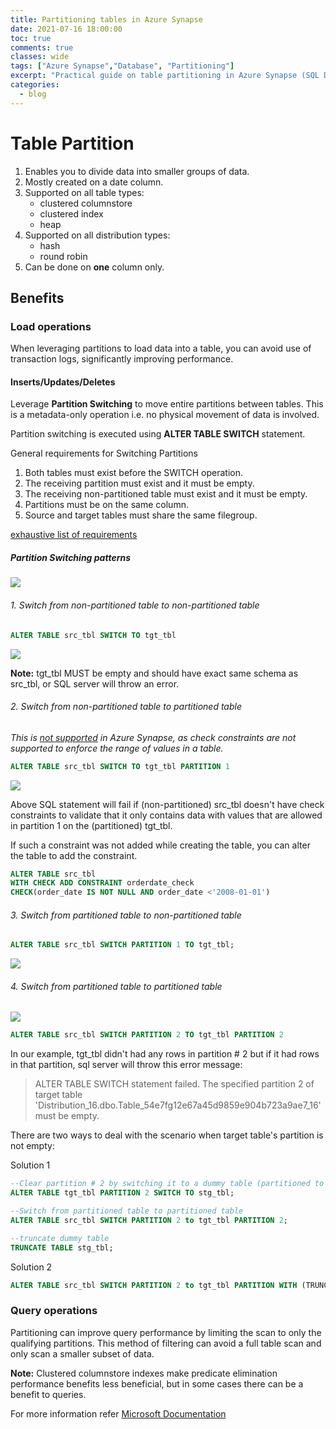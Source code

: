 ```yaml
---
title: Partitioning tables in Azure Synapse
date: 2021-07-16 18:00:00
toc: true
comments: true
classes: wide
tags: ["Azure Synapse","Database", "Partitioning"]
excerpt: "Practical guide on table partitioning in Azure Synapse (SQL Data warehouse)"
categories:
  - blog
---
```


# Table Partition
1. Enables you to divide data into smaller groups of data.
2. Mostly created on a date column.
3. Supported on all table types:
    * clustered columnstore
    * clustered index
    * heap
4. Supported on all distribution types:
    * hash
    * round robin
5. Can be done on **one** column only.

## Benefits

### Load operations
When leveraging partitions to load data into a table, you can avoid use of transaction logs, significantly improving performance.

#### Inserts/Updates/Deletes
Leverage **Partition Switching** to move entire partitions between tables. This is a metadata-only operation i.e. no physical movement of data is involved.

Partition switching is executed using **ALTER TABLE SWITCH** statement.

General requirements for Switching Partitions

1. Both tables must exist before the SWITCH operation. 
2. The receiving partition must exist and it must be empty. 
3. The receiving non-partitioned table must exist and it must be empty.
4. Partitions must be on the same column.
5. Source and target tables must share the same filegroup.

[exhaustive list of requirements](https://docs.microsoft.com/en-us/previous-versions/sql/sql-server-2008-r2/ms191160(v=sql.105)#general-requirements-for-switching-partitions)

##### Partition Switching patterns
![](https://i.imgur.com/fAd0yHA.png)


###### 1. Switch from non-partitioned table to non-partitioned table
```sql
ALTER TABLE src_tbl SWITCH TO tgt_tbl
```
![](https://i.imgur.com/5YyXMzP.png)


**Note:** tgt_tbl MUST be empty and should have exact same schema as src_tbl, or SQL server will throw an error.

###### 2. Switch from non-partitioned table to partitioned table
_This is <ins>not supported</ins> in Azure Synapse, as check constraints are not supported to enforce the range of values in a table._
```sql
ALTER TABLE src_tbl SWITCH TO tgt_tbl PARTITION 1
```
![](https://i.imgur.com/IwP5aC9.png)

Above SQL statement will fail if (non-partitioned) src_tbl doesn't have check constraints to validate that it only contains data with values that are allowed in partition 1 on the (partitioned) tgt_tbl.

If such a constraint was not added while creating the table, you can alter the table to add the constraint.

```sql
ALTER TABLE src_tbl
WITH CHECK ADD CONSTRAINT orderdate_check
CHECK(order_date IS NOT NULL AND order_date <'2008-01-01')
```

###### 3. Switch from partitioned table to non-partitioned table
```sql
ALTER TABLE src_tbl SWITCH PARTITION 1 TO tgt_tbl; 
```

![](https://i.imgur.com/FFJimPv.png)

###### 4. Switch from partitioned table to partitioned table

![](https://i.imgur.com/u0rOPLx.png)


```sql
ALTER TABLE src_tbl SWITCH PARTITION 2 TO tgt_tbl PARTITION 2
```

In our example, tgt_tbl didn't had any rows in partition # 2 but if it had rows in that partition, sql server will throw this error message:

>ALTER TABLE SWITCH statement failed. The specified partition 2 of target table 'Distribution_16.dbo.Table_54e7fg12e67a45d9859e904b723a9ae7_16' must be empty.

There are two ways to deal with the scenario when target table's partition is not empty:

Solution  1

```sql
--Clear partition # 2 by switching it to a dummy table (partitioned to non-partitioned table switching pattern)
ALTER TABLE tgt_tbl PARTITION 2 SWITCH TO stg_tbl;

--Switch from partitioned table to partitioned table 
ALTER TABLE src_tbl SWITCH PARTITION 2 to tgt_tbl PARTITION 2;

--truncate dummy table
TRUNCATE TABLE stg_tbl;
```
Solution  2

```sql
ALTER TABLE src_tbl SWITCH PARTITION 2 to tgt_tbl PARTITION WITH (TRUNCATE_TARGET = ON)
```

### Query operations
Partitioning can improve query performance by limiting the scan to only the qualifying partitions. This method of filtering can avoid a full table scan and only scan a smaller subset of data. 

**Note:** Clustered columnstore indexes make predicate elimination performance benefits less beneficial, but in some cases there can be a benefit to queries.

For more information refer [Microsoft Documentation](https://docs.microsoft.com/en-us/azure/synapse-analytics/sql-data-warehouse/sql-data-warehouse-tables-partition)
